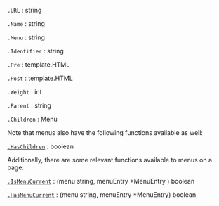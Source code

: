 `.URL`
: string

`.Name`
: string

`.Menu`
: string

`.Identifier`
: string

`.Pre`
: template.HTML

`.Post`
: template.HTML

`.Weight`
: int

`.Parent`
: string

`.Children`
: Menu

Note that menus also have the following functions available as well:

[`.HasChildren`](/functions/haschildren/)
: boolean

Additionally, there are some relevant functions available to menus on a page:

[`.IsMenuCurrent`](/functions/ismenucurrent/)
: (menu string, menuEntry *MenuEntry ) boolean

[`.HasMenuCurrent`](/functions/hasmenucurrent/)
: (menu string, menuEntry *MenuEntry) boolean